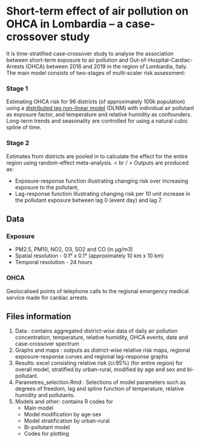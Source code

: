 # Short-term effect of air pollution on OHCA in Lombardia – a case-crossover study
It is time-stratified case-crossover study to analyse the association between short-term exposure to air pollution and Out-of-Hospital-Cardiac-Arrests (OHCA) between 2016 and 2019 in the region of Lombardia, Italy. 
The main model consists of two-stages of multi-scaler risk assessment:
### Stage 1
Estimating OHCA risk for 96 districts (of approximately 100k population) using a [distributed lag non-linear model](https://github.com/gasparrini/dlnm) (DLNM) with individual air pollutant as exposure factor, and temperature and relative humidity as confounders. Long-term trends and seasonality are controlled for using a natural cubic spline of time. 
### Stage 2
Estimates from districts are pooled in to calculate the effect for the entire region using random-effect meta-analysis.
< br / > 
Outputs are produced as:
* Exposure-response function illustrating changing risk over increasing exposure to the pollutant,
* Lag-response function illustrating changing risk per 10 unit increase in the pollutant exposure between lag 0 (event day) and lag 7.
   
## Data
### Exposure
* PM2.5, PM10, NO2, O3, SO2 and CO (in µg/m3)
* Spatial resolution - 0.1° x 0.1° (approximately 10 km x 10 km)
* Temporal resolution - 24 hours
### OHCA 
Geolocalised points of telephone calls to the regional emergency medical service made for cardiac arrests. 

## Files information
1. Data : contains aggregated district-wise data of daily air pollution concentration, temperature, relative humidity, OHCA events, date and case-crossover spectrum 
2. Graphs and maps : outputs as district-wise relative risk maps, regional exposure-response curves and regional lag-response graphs
3. Results: excel consisting relative risk (ci:95%) (for entire region) for overall model, stratified by urban-rural, modified by age and sex and bi-pollutant. 
4. Parametres_selection.Rmd : Selections of model parameters such as degrees of freedom, lag and spline function of temperature, relative humidity and pollutants.
5. Models and other: contains R codes for 
   * Main model
   * Model modification by age-sex
   * Model stratification by urban-rural
   * Bi-pollutant model
   * Codes for plotting 
